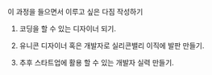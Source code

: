 이 과정을 들으면서 이루고 싶은 다짐 작성하기

1. 코딩을 할 수 있는 디자이너 되기.

2. 유니콘 디자이너 혹은 개발자로 실리콘밸리 이직에 발판 만들기.

3. 추후 스타트업에 활용 할 수 있는 개발자 실력 만들기.
